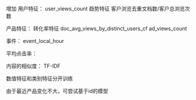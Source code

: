 增加
用户特征：
user_views_count
趋势特征
客户浏览去重文档数/客户总浏览次数

产品特征：
转化率特征
doc_avg_views_by_distinct_users_cf
ad_views_count

事件：
event_local_hour

平均点击率：


内容的相似度：
TF-IDF



数值特征和类别特征分开训练

由于最近产品变化不大，可尝试基于id的模型

